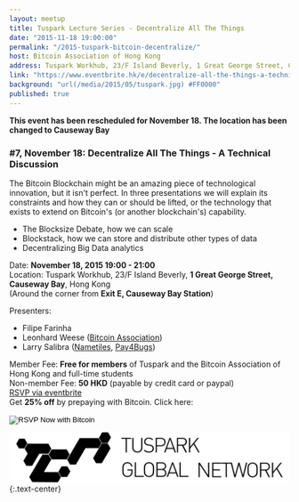 ```yaml
---
layout: meetup
title: Tuspark Lecture Series - Decentralize All The Things
date: "2015-11-18 19:00:00"
permalink: "/2015-tuspark-bitcoin-decentralize/"
host: Bitcoin Association of Hong Kong
address: Tuspark Workhub, 23/F Island Beverly, 1 Great George Street, Causeway Bay, Hong Kong
link: "https://www.eventbrite.hk/e/decentralize-all-the-things-a-technical-discussion-bitcoinblockchains-tickets-18857373913"
background: "url(/media/2015/05/tuspark.jpg) #FF0000"
published: true
---
```


**This event has been rescheduled for November 18. The location has been changed to Causeway Bay**

### #7, November 18: Decentralize All The Things - A Technical Discussion
The Bitcoin Blockchain might be an amazing piece of technological innovation, but it isn't perfect. In three presentations we will explain its constraints and how they can or should be lifted, or the technology that exists to extend on Bitcoin's (or another blockchain's) capability.

* The Blocksize Debate, how we can scale
* Blockstack, how we can store and distribute other types of data
* Decentralizing Big Data analytics

Date: **November 18, 2015 19:00 - 21:00**     
Location: Tuspark Workhub, 23/F Island Beverly, **1 Great George Street, Causeway Bay**, Hong Kong     
(Around the corner from **Exit E, Causeway Bay Station**)     

Presenters:

* Filipe Farinha
* Leonhard Weese ([Bitcoin Association](https://www.bitcoinhk.org/))
* Larry Salibra ([Nametiles](https://nametiles.co/), [Pay4Bugs](https://www.pay4bugs.com/))

Member Fee: **Free for members** of Tuspark and the Bitcoin Association of Hong Kong and full-time students    
Non-member Fee: **50 HKD** (payable by credit card or paypal)     
[RSVP via eventbrite](https://www.eventbrite.hk/e/decentralize-all-the-things-a-technical-discussion-bitcoinblockchains-tickets-18857373913?discount=tgn)    
Get **25% off** by prepaying with Bitcoin. Click here:     

<form action="https://www.coinpayments.net/index.php" method="post">
	<input type="hidden" name="cmd" value="_pay">
	<input type="hidden" name="reset" value="1">
	<input type="hidden" name="merchant" value="84ffa7d089e5eefdc9ff75f09f948f80">
	<input type="hidden" name="currency" value="HKD">
	<input type="hidden" name="amountf" value="37.5">
	<input type="hidden" name="item_name" value="Decentralize All The Things">
	<input type="hidden" name="allow_quantity" value="1">
	<input type="hidden" name="want_shipping" value="0">
	<input type="hidden" name="success_url" value="https://www.bitcoinhk/2015-tuspark-bitcoin-decentralize/">
	<input type="image" src="https://www.coinpayments.net/images/pub/checkout-blue.png" alt="RSVP Now with Bitcoin">
</form>

[![Tuspark Global Hub](/media/2015/10/tuspark.png)](http://tuspark.hk/)
{:.text-center}
